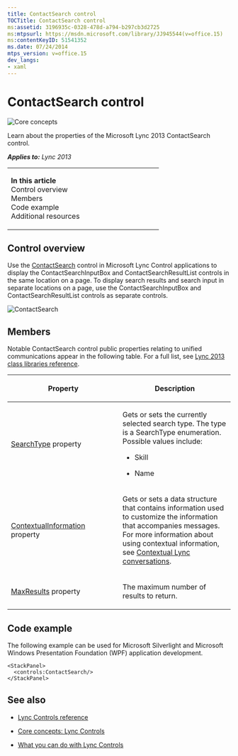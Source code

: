 ```yaml
---
title: ContactSearch control
TOCTitle: ContactSearch control
ms:assetid: 3196935c-0328-478d-a794-b297cb3d2725
ms:mtpsurl: https://msdn.microsoft.com/library/JJ945544(v=office.15)
ms:contentKeyID: 51541352
ms.date: 07/24/2014
mtps_version: v=office.15
dev_langs:
- xaml
---
```


# ContactSearch control

![Core concepts](images/JJ933133.mod_icon_CoreConcepts_long(Office.15).png "Core concepts")

Learn about the properties of the Microsoft Lync 2013 ContactSearch control.



***Applies to:** Lync 2013*

<table>
<colgroup>
<col style="width: 50%" />
<col style="width: 50%" />
</colgroup>
<tbody>
<tr class="odd">
<td><p><strong>In this article</strong><br />
Control overview<br />
Members<br />
Code example<br />
Additional resources</p></td>
<td></td>
</tr>
</tbody>
</table>

## Control overview

Use the [ContactSearch](https://msdn.microsoft.com/library/hh379436\(v=office.15\)) control in Microsoft Lync Control applications to display the ContactSearchInputBox and ContactSearchResultList controls in the same location on a page. To display search results and search input in separate locations on a page, use the ContactSearchInputBox and ContactSearchResultList controls as separate controls.

![ContactSearch](images/JJ945544.ContactSearch_RTW_bugfix(Office.15).png "ContactSearch")

## Members

Notable ContactSearch control public properties relating to unified communications appear in the following table. For a full list, see [Lync 2013 class libraries reference](https://msdn.microsoft.com/library/jj933088\(v=office.15\)).

<table>
<colgroup>
<col style="width: 50%" />
<col style="width: 50%" />
</colgroup>
<thead>
<tr class="header">
<th><p>Property</p></th>
<th><p>Description</p></th>
</tr>
</thead>
<tbody>
<tr class="odd">
<td><p><a href="https://msdn.microsoft.com/library/hh379445(v=office.15)">SearchType</a> property</p></td>
<td><p>Gets or sets the currently selected search type. The type is a SearchType enumeration. Possible values include:</p>
<ul>
<li><p>Skill</p></li>
<li><p>Name</p></li>
</ul></td>
</tr>
<tr class="even">
<td><p><a href="https://msdn.microsoft.com/library/hh364263(v=office.15)">ContextualInformation</a> property</p></td>
<td><p>Gets or sets a data structure that contains information used to customize the information that accompanies messages. For more information about using contextual information, see <a href="contextual-lync-conversations.md">Contextual Lync conversations</a>.</p></td>
</tr>
<tr class="odd">
<td><p><a href="https://msdn.microsoft.com/library/hh378963(v=office.15)">MaxResults</a> property</p></td>
<td><p>The maximum number of results to return.</p></td>
</tr>
</tbody>
</table>

## Code example

The following example can be used for Microsoft Silverlight and Microsoft Windows Presentation Foundation (WPF) application development.

```xaml
<StackPanel>
  <controls:ContactSearch/>
</StackPanel>
```

## See also

  - [Lync Controls reference](lync-controls-reference.md)

  - [Core concepts: Lync Controls](core-concepts-lync-controls.md)

  - [What you can do with Lync Controls](what-you-can-do-with-lync-controls.md)

